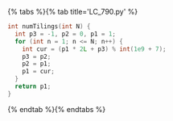 {% tabs %}{% tab title='LC_790.py' %}

```cpp
int numTilings(int N) {
  int p3 = -1, p2 = 0, p1 = 1;
  for (int n = 1; n <= N; n++) {
    int cur = (p1 * 2L + p3) % int(1e9 + 7);
    p3 = p2;
    p2 = p1;
    p1 = cur;
  }
  return p1;
}
```

{% endtab %}{% endtabs %}
